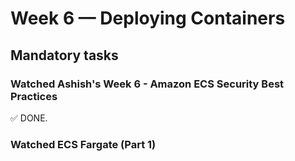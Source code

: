 # Week 6 — Deploying Containers
## Mandatory tasks
### Watched Ashish's Week 6 - Amazon ECS Security Best Practices
:white_check_mark: DONE.
### Watched ECS Fargate (Part 1)
